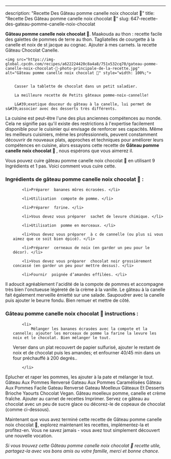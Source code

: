 ---
description: "Recette Des Gâteau pomme canelle noix chocolat 🍫"
title: "Recette Des Gâteau pomme canelle noix chocolat 🍫"
slug: 647-recette-des-gateau-pomme-canelle-noix-chocolat

<p>
	<strong>Gâteau pomme canelle noix chocolat 🍫</strong>. 
	Maakouda au thon : recette facile des galettes de pommes de terre au thon. Tagliatelles de courgette à la canelle et noix de st jacque au cognac. Ajouter à mes carnets. la recette Gâteau Chocolat Canelle.
</p>
<p>
	
	<img src="https://img-global.cpcdn.com/recipes/a622224420c8a4a8/751x532cq70/gateau-pomme-canelle-noix-chocolat-🍫-photo-principale-de-la-recette.jpg" alt="Gâteau pomme canelle noix chocolat 🍫" style="width: 100%;">
	
	
		Casser la tablette de chocolat dans un petit saladier.
	
		La meilleure recette de Petits gâteaux pomme-noix-cannelle!
	
		L&#39;exotique douceur du gâteau à la canelle, lui permet de s&#39;associer avec des desserts très différents.
	
</p>

La cuisine est peut-être l'une des plus anciennes compétences au monde. Cela ne signifie pas qu'il existe des restrictions à l'expertise facilement disponible pour le cuisinier qui envisage de renforcer ses capacités. Même les meilleurs cuisiniers, même les professionnels, peuvent constamment découvrir de nouveaux plats, approches et techniques pour améliorer leurs compétences en cuisine, alors essayons cette recette de <strong> Gâteau pomme canelle noix chocolat 🍫 </strong>, nous espérons que vous aimerez il.

<!--inarticleads1-->

Vous pouvez cuire gâteau pomme canelle noix chocolat 🍫 en utilisant 9 Ingrédients et 1 pas. Voici comment vous cuire cette.

<h3>Ingrédients de gâteau pomme canelle noix chocolat 🍫 :</h3>

<ol>
	
		<li>Préparer  bananes mûres écrasées. </li>
	
		<li>Utilisation  compote de pomme. </li>
	
		<li>Préparer  fzrine. </li>
	
		<li>Vous devez vous préparer  sachet de levure chimique. </li>
	
		<li>Utilisation  pomme en morceaux. </li>
	
		<li>Vous devez vous préparer  à c de cannelle (ou plus si vous aimez que ce soit bien épicé). </li>
	
		<li>Préparer  cerneaux de noix (en garder un peu pour le décor). </li>
	
		<li>Vous devez vous préparer  chocolat noir grossièrement concassé (en garder un peu pour mettre dessus). </li>
	
		<li>Fournir  poignée d’amandes effilées. </li>
	
</ol>

Il adoucit agréablement l&#39;acidité de la compote de pommes et accompagne très bien l&#39;onctueuse légèreté de la crème à la vanille. Le gâteau à la canelle fait également merveille émietté sur une salade. Saupoudrer avec la canelle puis ajouter le beurre fondu. Bien remuer et mettre de côté. 

<!--inarticleads2-->

<h3>Gâteau pomme canelle noix chocolat 🍫 instructions :</h3>

<ol>
	
		<li>
			Mélanger les bananes écrasées avec la compote et la cannelle; ajouter les morceaux de pomme la farine la levure les noix et le chocolat. Bien mélanger le tout.
Verser dans un plat recouvert de papier sulfurisé, ajouter le restant de noix et de chocolat puis les amandes; et enfourner 40/45 min dans un four préchauffé à 200 degrés..
			
			
		</li>
	
</ol>

Eplucher et raper les pommes, les ajouter à la pate et mélanger le tout. Gâteau Aux Pommes Renversé Gateau Aux Pommes Caramélisées Gâteau Aux Pommes Facile Gateau Renversé Gateau Moelleux Gâteaux Et Desserts Brioche Yaourts Chocolat Vegan. Gâteau moelleux pomme, canelle et crème fraîche. Ajouter au carnet de recettes Imprimer. Servez ce gâteau au chocolat avec un peu de sucre glace ou décorez-le de copeaux de chocolat (comme ci-dessous). 

<!--inarticleads1-->

<p>
Maintenant que vous avez terminé cette recette de Gâteau pomme canelle noix chocolat 🍫, explorez maintenant les recettes, implémentez-la et profitez-en. Vous ne savez jamais - vous avez tout simplement découvert une nouvelle vocation.
</p>

<p>
<i>Si vous trouvez cette Gâteau pomme canelle noix chocolat 🍫 recette utile, partagez-la avec vos bons amis ou votre famille, merci et bonne chance.</i>
</p>
